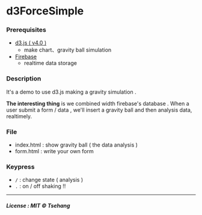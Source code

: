 # d3ForceSimple

### Prerequisites
- [d3.js ( v4.0 )](https://d3js.org)
	- make chart、gravity ball simulation
- [Firebase](https://firebase.google.com)
	- realtime data storage

### Description
It's a demo to use d3.js making a gravity simulation .

**The interesting thing** is we combined width firebase's database . When a user submit a form / data , we'll insert a gravity ball and then analysis data, realtimely.

### File
- index.html : show gravity ball ( the data analysis )
- form.html : write your own form 

### Keypress
- ` / ` : change state ( analysis ) 
- ` . ` : on / off shaking !!

---
##### License : MIT © Tsehang